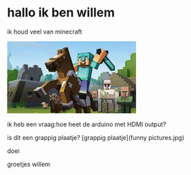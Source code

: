 # hallo ik ben willem 


ik houd veel van minecraft

![minecraft](minecraft.jpg)

ik heb een vraag:hoe heet de arduino met HDMI output?

is dit een grappig plaatje?
[grappig plaatje](funny pictures.jpg)

doei 


groetjes willem
